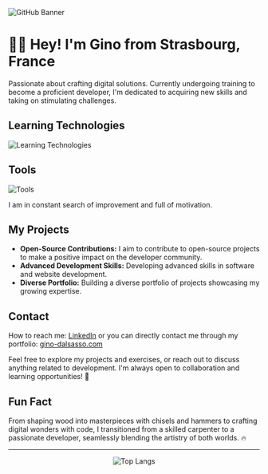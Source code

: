 ![GitHub Banner](https://github.com/ginodalsasso/ginodalsasso/assets/159161313/25b37daa-3537-4cb1-a617-84a46e5159be)

# 👋🏻 Hey! I'm Gino from Strasbourg, France

Passionate about crafting digital solutions. Currently undergoing training to become a proficient developer, I'm dedicated to acquiring new skills and taking on stimulating challenges.

## Learning Technologies

<img src="https://skillicons.dev/icons?i=html,css,php,js,mysql,symfony,react,tailwind,jquery,mongodb" alt="Learning Technologies" />


## Tools

<img src="https://skillicons.dev/icons?i=git,github,vscode,figma,ai,ps,notion,docker,vite" alt="Tools" />


I am in constant search of improvement and full of motivation.

## My Projects
- **Open-Source Contributions:** I aim to contribute to open-source projects to make a positive impact on the developer community.
- **Advanced Development Skills:** Developing advanced skills in software and website development.
- **Diverse Portfolio:** Building a diverse portfolio of projects showcasing my growing expertise.

## Contact
How to reach me: [LinkedIn](https://www.linkedin.com/in/gino-dalsasso) or you can directly contact me through my portfolio: [gino-dalsasso.com](https://gino-dalsasso.com/)

Feel free to explore my projects and exercises, or reach out to discuss anything related to development. I'm always open to collaboration and learning opportunities! 🚀

## Fun Fact
From shaping wood into masterpieces with chisels and hammers to crafting digital wonders with code, I transitioned from a skilled carpenter to a passionate developer, seamlessly blending the artistry of both worlds. 🔥

---

<p align="center">
  <img src="https://github-readme-stats.vercel.app/api/top-langs/?username=ginodalsasso&layout=compact" alt="Top Langs" />
</p>
